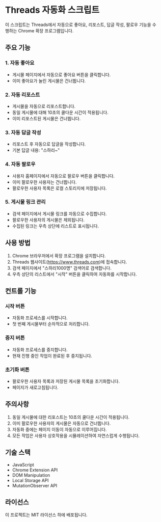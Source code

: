 # Threads 자동화 스크립트

이 스크립트는 Threads에서 자동으로 좋아요, 리포스트, 답글 작성, 팔로우 기능을 수행하는 Chrome 확장 프로그램입니다.

## 주요 기능

### 1. 자동 좋아요
- 게시물 페이지에서 자동으로 좋아요 버튼을 클릭합니다.
- 이미 좋아요가 눌린 게시물은 건너뜁니다.

### 2. 자동 리포스트
- 게시물을 자동으로 리포스트합니다.
- 동일 게시물에 대해 10초의 쿨다운 시간이 적용됩니다.
- 이미 리포스트된 게시물은 건너뜁니다.

### 3. 자동 답글 작성
- 리포스트 후 자동으로 답글을 작성합니다.
- 기본 답글 내용: "스하리~"

### 4. 자동 팔로우
- 사용자 홈페이지에서 자동으로 팔로우 버튼을 클릭합니다.
- 이미 팔로우한 사용자는 건너뜁니다.
- 팔로우한 사용자 목록은 로컬 스토리지에 저장됩니다.

### 5. 게시물 링크 관리
- 검색 페이지에서 게시물 링크를 자동으로 수집합니다.
- 팔로우한 사용자의 게시물은 제외됩니다.
- 수집된 링크는 우측 상단에 리스트로 표시됩니다.

## 사용 방법

1. Chrome 브라우저에서 확장 프로그램을 설치합니다.
2. Threads 웹사이트(https://www.threads.com)에 접속합니다.
3. 검색 페이지에서 "스하리1000명" 검색어로 검색합니다.
4. 우측 상단의 리스트에서 "시작" 버튼을 클릭하여 자동화를 시작합니다.

## 컨트롤 기능

### 시작 버튼
- 자동화 프로세스를 시작합니다.
- 첫 번째 게시물부터 순차적으로 처리합니다.

### 중지 버튼
- 자동화 프로세스를 중지합니다.
- 현재 진행 중인 작업이 완료된 후 중지됩니다.

### 초기화 버튼
- 팔로우한 사용자 목록과 저장된 게시물 목록을 초기화합니다.
- 페이지가 새로고침됩니다.

## 주의사항

1. 동일 게시물에 대한 리포스트는 10초의 쿨다운 시간이 적용됩니다.
2. 이미 팔로우한 사용자의 게시물은 자동으로 건너뜁니다.
3. 자동화 중에는 페이지 이동이 자동으로 이루어집니다.
4. 모든 작업은 사용자 상호작용을 시뮬레이션하여 자연스럽게 수행됩니다.

## 기술 스택

- JavaScript
- Chrome Extension API
- DOM Manipulation
- Local Storage API
- MutationObserver API

## 라이선스

이 프로젝트는 MIT 라이선스 하에 배포됩니다. 